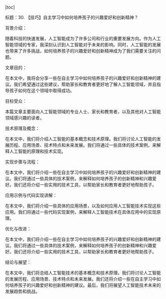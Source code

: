 
[toc]                    
                
                
标题：30. 【技巧】自主学习中如何培养孩子的兴趣爱好和创新精神？

背景介绍：

随着科技的快速发展，人工智能成为了许多公司和行业的重要发展方向。作为人工智能领域的专家，我深刻认识到人工智能对于未来的影响。同时，人工智能的发展也带来了许多挑战，如何培养孩子的兴趣爱好和创新精神成为了我们需要关注的问题。

文章目的：

在本文中，我将会分享一些在自主学习中如何培养孩子的兴趣爱好和创新精神的建议。我们希望通过这些建议，帮助家长和教育者更好地了解人工智能领域，并且指导孩子如何在这个领域中取得成功。

目标受众：

本篇文章主要面向人工智能领域的专业人士、家长和教育者，以及其他对人工智能领域感兴趣的读者。

技术原理及概念：

在本文中，我们将介绍人工智能的基本概念和技术原理。我们将讨论人工智能的发展历程、应用场景、技术特点和未来发展。我们将通过一些具体的技术案例，来解释人工智能的原理和技术实现。

实现步骤与流程：

在本文中，我们将介绍一些在自主学习中如何培养孩子的兴趣爱好和创新精神的建议。我们将通过一些具体的技术案例，来解释如何培养孩子的创新精神和兴趣爱好。我们还将介绍一些实用的技术工具，以帮助家长和教育者更好地帮助孩子。

应用示例与代码实现讲解：

在本文中，我们将介绍一些具体的应用场景，以及如何应用人工智能技术实现这些应用。我们将通过一些代码实现案例，来解释人工智能技术在具体应用中的实现原理。

优化与改进：

在本文中，我们将介绍一些在自主学习中如何培养孩子的兴趣爱好和创新精神的建议。我们将通过一些具体的技术案例，来解释如何培养孩子的创新精神和兴趣爱好。我们还将介绍一些实用的技术工具，以帮助家长和教育者更好地帮助孩子。

结论与展望：

在本文中，我们将总结人工智能技术的基本概念和技术原理。我们将讨论人工智能的发展历程、应用场景、技术特点和未来发展。我们还将介绍一些在自主学习中如何培养孩子的兴趣爱好和创新精神的建议。最后，我们将展望人工智能技术未来的发展趋势和挑战。

